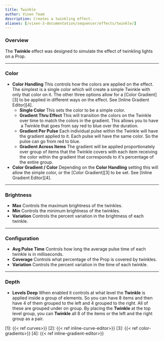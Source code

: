 ```yaml
---
title: Twinkle
author: Vixen Team
description: Creates a twinkling effect.
aliases: [/vixen-3-documentation/sequencer/effects/twinkle/]
---
```


### Overview

The **Twinkle** effect was designed to simulate the effect of twinkling lights on a Prop. 

---

### Color

* **Color Handling** This controls how the colors are applied on the effect. The simplest is a single color which will create a simple Twinkle with only that color on it. The other three options allow for a [Color Gradient][3] to be applied in different ways on the effect. See [Inline Gradient Editor][4].
  * **Single Color** This sets the color to be a simple color.
  * **Gradient Thru Effect** This will transition the colors on the Twinkle over time to match the colors in the gradient. This allows you to have  a Twinkle that goes from say red to blue over the duration.
  * **Gradient Per Pulse** Each individual pulse within the Twinkle will have the gradient applied to it. Each pulse will have the same color. So the pulse can go from red to blue.
  * **Gradient Across Items** The gradient will be applied proportionately over group of items that the Twinkle covers with each item receiving the color within the gradient that corresponds to it's percentage of the entire group.
* **Color Gradient / Color** Depending on the **Color Handling** setting this will allow the simple color, or the [Color Gradient][3] to be set. See [Inline Gradient Editor][4].

---

### Brightness

* **Max** Controls the maximum brightness of the twinkles.
* **Min** Controls the minimum brightness of the twinkles.
* **Variation** Controls the percent variation in the brightness of each twinkle.

---

### Configuration

* **Avg Pulse Time** Controls how long the average pulse time of each twinkle is in milliseconds.
* **Coverage** Controls what percentage of the Prop is covered by twinkles.
* **Variation** Controls the percent variation in the time of each twinkle.
  
---

### Depth

* **Levels Deep** When enabled it controls at what level the **Twinkle** is applied inside a group of elements. So you can have 8 items and then have 4 of them grouped to the left and 4 grouped to the right. All of these are grouped under on group. By placing the **Twinkle** at the top level group, you can **Twinkle** all 8 of the items or the left and the right group as a pair.

[1]: {{< ref curves>}}
[2]: {{< ref inline-curve-editor>}}
[3]: {{< ref color-gradients>}}
[4]: {{< ref inline-gradient-editor>}}
